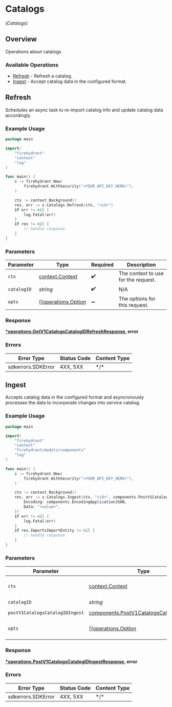 # Catalogs
(*Catalogs*)

## Overview

Operations about catalogs

### Available Operations

* [Refresh](#refresh) - Refresh a catalog.
* [Ingest](#ingest) - Accept catalog data in the configured format.

## Refresh

Schedules an async task to re-import catalog info and update catalog data accordingly.

### Example Usage

```go
package main

import(
	"firehydrant"
	"context"
	"log"
)

func main() {
    s := firehydrant.New(
        firehydrant.WithSecurity("<YOUR_API_KEY_HERE>"),
    )

    ctx := context.Background()
    res, err := s.Catalogs.Refresh(ctx, "<id>")
    if err != nil {
        log.Fatal(err)
    }
    if res != nil {
        // handle response
    }
}
```

### Parameters

| Parameter                                                | Type                                                     | Required                                                 | Description                                              |
| -------------------------------------------------------- | -------------------------------------------------------- | -------------------------------------------------------- | -------------------------------------------------------- |
| `ctx`                                                    | [context.Context](https://pkg.go.dev/context#Context)    | :heavy_check_mark:                                       | The context to use for the request.                      |
| `catalogID`                                              | *string*                                                 | :heavy_check_mark:                                       | N/A                                                      |
| `opts`                                                   | [][operations.Option](../../models/operations/option.md) | :heavy_minus_sign:                                       | The options for this request.                            |

### Response

**[*operations.GetV1CatalogsCatalogIDRefreshResponse](../../models/operations/getv1catalogscatalogidrefreshresponse.md), error**

### Errors

| Error Type         | Status Code        | Content Type       |
| ------------------ | ------------------ | ------------------ |
| sdkerrors.SDKError | 4XX, 5XX           | \*/\*              |

## Ingest

Accepts catalog data in the configured format and asyncronously processes the data to incorporate changes into service catalog.

### Example Usage

```go
package main

import(
	"firehydrant"
	"context"
	"firehydrant/models/components"
	"log"
)

func main() {
    s := firehydrant.New(
        firehydrant.WithSecurity("<YOUR_API_KEY_HERE>"),
    )

    ctx := context.Background()
    res, err := s.Catalogs.Ingest(ctx, "<id>", components.PostV1CatalogsCatalogIDIngest{
        Encoding: components.EncodingApplicationJSON,
        Data: "<value>",
    })
    if err != nil {
        log.Fatal(err)
    }
    if res.ImportsImportEntity != nil {
        // handle response
    }
}
```

### Parameters

| Parameter                                                                                            | Type                                                                                                 | Required                                                                                             | Description                                                                                          |
| ---------------------------------------------------------------------------------------------------- | ---------------------------------------------------------------------------------------------------- | ---------------------------------------------------------------------------------------------------- | ---------------------------------------------------------------------------------------------------- |
| `ctx`                                                                                                | [context.Context](https://pkg.go.dev/context#Context)                                                | :heavy_check_mark:                                                                                   | The context to use for the request.                                                                  |
| `catalogID`                                                                                          | *string*                                                                                             | :heavy_check_mark:                                                                                   | N/A                                                                                                  |
| `postV1CatalogsCatalogIDIngest`                                                                      | [components.PostV1CatalogsCatalogIDIngest](../../models/components/postv1catalogscatalogidingest.md) | :heavy_check_mark:                                                                                   | N/A                                                                                                  |
| `opts`                                                                                               | [][operations.Option](../../models/operations/option.md)                                             | :heavy_minus_sign:                                                                                   | The options for this request.                                                                        |

### Response

**[*operations.PostV1CatalogsCatalogIDIngestResponse](../../models/operations/postv1catalogscatalogidingestresponse.md), error**

### Errors

| Error Type         | Status Code        | Content Type       |
| ------------------ | ------------------ | ------------------ |
| sdkerrors.SDKError | 4XX, 5XX           | \*/\*              |